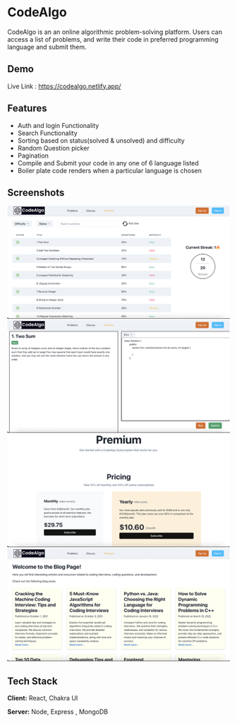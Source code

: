 
# CodeAlgo

CodeAlgo is an an online algorithmic problem-solving platform. Users can access a list of problems, and write their code in preferred programming language and submit them.

## Demo

Live Link : https://codealgo.netlify.app/


## Features

- Auth and login Functionality
- Search Functionality
- Sorting based on status(solved & unsolved) and difficulty
- Random Question picker
- Pagination
- Compile and Submit your code in any one of 6 language listed 
- Boiler plate code renders when a particular language is chosen



## Screenshots
![Home](src/utils/homepage.png)
![Problem](src/utils/problem.png)
![Premium](src/utils/premium.png)
![Blog](src/utils/blog.png)



## Tech Stack

**Client:** React, Chakra UI

**Server:** Node, Express , MongoDB

